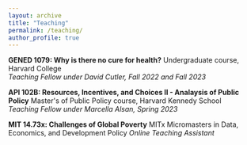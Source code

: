 ```yaml
---
layout: archive
title: "Teaching"
permalink: /teaching/
author_profile: true
---
```


**GENED 1079: Why is there no cure for health?** Undergraduate course, Harvard College  
*Teaching Fellow under David Cutler, Fall 2022 and Fall 2023*

**API 102B: Resources, Incentives, and Choices II - Analaysis of Public Policy** Master's of Public Policy course, Harvard Kennedy School  
*Teaching Fellow under Marcella Alsan, Spring 2023*

**MIT 14.73x: Challenges of Global Poverty** MITx Micromasters in Data, Economics, and Development Policy
*Online Teaching Assistant*
